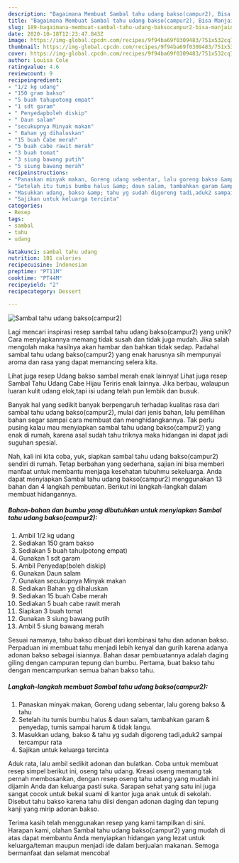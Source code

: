 ```yaml
---
description: "Bagaimana Membuat Sambal tahu udang bakso(campur2), Bisa Manjain Lidah"
title: "Bagaimana Membuat Sambal tahu udang bakso(campur2), Bisa Manjain Lidah"
slug: 189-bagaimana-membuat-sambal-tahu-udang-baksocampur2-bisa-manjain-lidah
date: 2020-10-18T12:23:47.843Z
image: https://img-global.cpcdn.com/recipes/9f94ba69f0309483/751x532cq70/sambal-tahu-udang-baksocampur2-foto-resep-utama.jpg
thumbnail: https://img-global.cpcdn.com/recipes/9f94ba69f0309483/751x532cq70/sambal-tahu-udang-baksocampur2-foto-resep-utama.jpg
cover: https://img-global.cpcdn.com/recipes/9f94ba69f0309483/751x532cq70/sambal-tahu-udang-baksocampur2-foto-resep-utama.jpg
author: Louisa Cole
ratingvalue: 4.6
reviewcount: 9
recipeingredient:
- "1/2 kg udang"
- "150 gram bakso"
- "5 buah tahupotong empat"
- "1 sdt garam"
- " Penyedapboleh diskip"
- " Daun salam"
- "secukupnya Minyak makan"
- " Bahan yg dihaluskan"
- "15 buah Cabe merah"
- "5 buah cabe rawit merah"
- "3 buah tomat"
- "3 siung bawang putih"
- "5 siung bawang merah"
recipeinstructions:
- "Panaskan minyak makan, Goreng udang sebentar, lalu goreng bakso &amp; tahu"
- "Setelah itu tumis bumbu halus &amp; daun salam, tambahkan garam &amp; penyedap, tumis sampai harum &amp; tidak langu."
- "Masukkan udang, bakso &amp; tahu yg sudah digoreng tadi,aduk2 sampai tercampur rata"
- "Sajikan untuk keluarga tercinta"
categories:
- Resep
tags:
- sambal
- tahu
- udang

katakunci: sambal tahu udang 
nutrition: 101 calories
recipecuisine: Indonesian
preptime: "PT11M"
cooktime: "PT44M"
recipeyield: "2"
recipecategory: Dessert

---
```



![Sambal tahu udang bakso(campur2)](https://img-global.cpcdn.com/recipes/9f94ba69f0309483/751x532cq70/sambal-tahu-udang-baksocampur2-foto-resep-utama.jpg)

Lagi mencari inspirasi resep sambal tahu udang bakso(campur2) yang unik? Cara menyiapkannya memang tidak susah dan tidak juga mudah. Jika salah mengolah maka hasilnya akan hambar dan bahkan tidak sedap. Padahal sambal tahu udang bakso(campur2) yang enak harusnya sih mempunyai aroma dan rasa yang dapat memancing selera kita.

Lihat juga resep Udang bakso sambal merah enak lainnya! Lihat juga resep Sambal Tahu Udang Cabe Hijau Teriris enak lainnya. Jika berbau, walaupun luaran kulit udang elok,tapi isi udang telah pun lembik dan busuk.

Banyak hal yang sedikit banyak berpengaruh terhadap kualitas rasa dari sambal tahu udang bakso(campur2), mulai dari jenis bahan, lalu pemilihan bahan segar sampai cara membuat dan menghidangkannya. Tak perlu pusing kalau mau menyiapkan sambal tahu udang bakso(campur2) yang enak di rumah, karena asal sudah tahu triknya maka hidangan ini dapat jadi suguhan spesial.


Nah, kali ini kita coba, yuk, siapkan sambal tahu udang bakso(campur2) sendiri di rumah. Tetap berbahan yang sederhana, sajian ini bisa memberi manfaat untuk membantu menjaga kesehatan tubuhmu sekeluarga. Anda dapat menyiapkan Sambal tahu udang bakso(campur2) menggunakan 13 bahan dan 4 langkah pembuatan. Berikut ini langkah-langkah dalam membuat hidangannya.

<!--inarticleads1-->

##### Bahan-bahan dan bumbu yang dibutuhkan untuk menyiapkan Sambal tahu udang bakso(campur2):

1. Ambil 1/2 kg udang
1. Sediakan 150 gram bakso
1. Sediakan 5 buah tahu(potong empat)
1. Gunakan 1 sdt garam
1. Ambil  Penyedap(boleh diskip)
1. Gunakan  Daun salam
1. Gunakan secukupnya Minyak makan
1. Sediakan  Bahan yg dihaluskan
1. Sediakan 15 buah Cabe merah
1. Sediakan 5 buah cabe rawit merah
1. Siapkan 3 buah tomat
1. Gunakan 3 siung bawang putih
1. Ambil 5 siung bawang merah


Sesuai namanya, tahu bakso dibuat dari kombinasi tahu dan adonan bakso. Perpaduan ini membuat tahu menjadi lebih kenyal dan gurih karena adanya adonan bakso sebagai isiannya. Bahan dasar pembuatannya adalah daging giling dengan campuran tepung dan bumbu. Pertama, buat bakso tahu dengan mencampurkan semua bahan bakso tahu. 

<!--inarticleads2-->

##### Langkah-langkah membuat Sambal tahu udang bakso(campur2):

1. Panaskan minyak makan, Goreng udang sebentar, lalu goreng bakso &amp; tahu
1. Setelah itu tumis bumbu halus &amp; daun salam, tambahkan garam &amp; penyedap, tumis sampai harum &amp; tidak langu.
1. Masukkan udang, bakso &amp; tahu yg sudah digoreng tadi,aduk2 sampai tercampur rata
1. Sajikan untuk keluarga tercinta


Aduk rata, lalu ambil sedikit adonan dan bulatkan. Coba untuk membuat resep simpel berikut ini, oseng tahu udang. Kreasi oseng memang tak pernah membosankan, dengan resep oseng tahu udang yang mudah ini dijamin Anda dan keluarga pasti suka. Sarapan sehat yang satu ini juga sangat cocok untuk bekal suami di kantor juga anak untuk di sekolah. Disebut tahu bakso karena tahu diisi dengan adonan daging dan tepung kanji yang mirip adonan bakso. 

Terima kasih telah menggunakan resep yang kami tampilkan di sini. Harapan kami, olahan Sambal tahu udang bakso(campur2) yang mudah di atas dapat membantu Anda menyiapkan hidangan yang lezat untuk keluarga/teman maupun menjadi ide dalam berjualan makanan. Semoga bermanfaat dan selamat mencoba!
